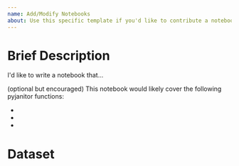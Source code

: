 ```yaml
---
name: Add/Modify Notebooks
about: Use this specific template if you'd like to contribute a notebook to the examples gallery or modify an existing one.
---
```


# Brief Description

<!-- Please describe briefly what you'd like to do in the notebook. -->

I'd like to write a notebook that...

(optional but encouraged) This notebook would likely cover the following pyjanitor functions:

- 
- 
- 

<!-- It's ok if you don't eventually use those functions, by the way! -->

# Dataset

<!-- Please list here where you plan to get the dataset from. -->
